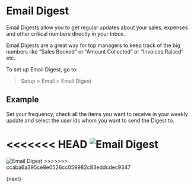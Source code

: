 # Email Digest

Email Digests allow you to get regular updates about your sales, expenses and other critical numbers directly in your Inbox.

Email Digests are a great way for top managers to keep track of the big numbers like “Sales Booked” or “Amount Collected” or “Invoices Raised” etc.

To set up Email Digest, go to:

> Setup > Email > Email Digest

## Example

Set your frequency, check all the items you want to receive in your weekly update and select the user ids whom you want to send the Digest to.

<<<<<<< HEAD
<img class="screenshot" alt="Email Digest" src="/docs/assets/img/setup/email/email-digest.png">
=======
<img class="screenshot" alt="Email Digest" src="{{docs_base_url}}/assets/img/setup/email/email-digest.png">
>>>>>>> ccaba6a395ce8e0526cc059982c83eddcdec9347

{next}
